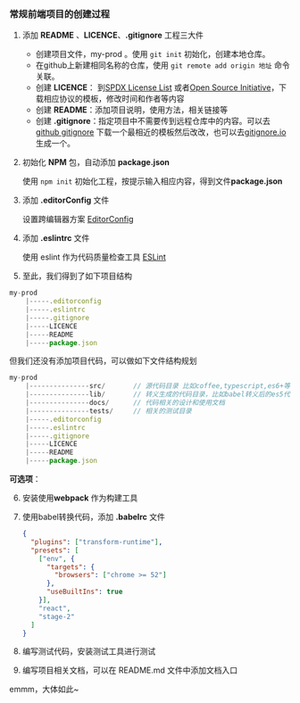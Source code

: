 ### 常规前端项目的创建过程

1. 添加 **README** 、**LICENCE**、**.gitignore** 工程三大件
   * 创建项目文件，my-prod 。使用 `git init` 初始化，创建本地仓库。
   * 在github上新建相同名称的仓库，使用 `git remote add origin 地址` 命令关联。
   * 创建 **LICENCE**： 到[SPDX License List](https://spdx.org/licenses/) 或者[Open Source Initiative](https://opensource.org/licenses/alphabetical)，下载相应协议的模板，修改时间和作者等内容
   * 创建 **README**：添加项目说明，使用方法，相关链接等
   * 创建 **.gitignore**：指定项目中不需要传到远程仓库中的内容。可以去[github gitignore](https://github.com/github/gitignore) 下载一个最相近的模板然后改改，也可以去[gitignore.io](https://www.gitignore.io/)生成一个。

2. 初始化 **NPM** 包，自动添加 **package.json**  

   使用 `npm init` 初始化工程，按提示输入相应内容，得到文件**package.json**

3. 添加 **.editorConfig** 文件

   设置跨编辑器方案 [EditorConfig](http://editorconfig.org/)

4. 添加 **.eslintrc** 文件

   使用 eslint 作为代码质量检查工具 [ESLint](http://eslint.org/)
   ​

5. 至此，我们得到了如下项目结构

```javascript
my-prod
	|-----.editorconfig
	|-----.eslintrc
	|-----.gitignore
	|-----LICENCE
	|-----README
	|-----package.json
```

但我们还没有添加项目代码，可以做如下文件结构规划

```javascript
my-prod
	|---------------src/       // 源代码目录 比如coffee,typescript,es6+等代码的目录
	|---------------lib/	   // 转义生成的代码目录，比如babel转义后的es5代码的目录
	|---------------docs/	   // 代码相关的设计和使用文档
	|---------------tests/     // 相关的测试目录
	|-----.editorconfig
	|-----.eslintrc
	|-----.gitignore
	|-----LICENCE
	|-----README
	|-----package.json
```



**可选项**：

6. 安装使用**webpack** 作为构建工具

7. 使用babel转换代码，添加 **.babelrc** 文件

   ```json
   {
     "plugins": ["transform-runtime"],
     "presets": [
       ["env", {
         "targets": {
           "browsers": ["chrome >= 52"]
         },
         "useBuiltIns": true
       }],
       "react",
       "stage-2"
     ]
   }
   ```

8. 编写测试代码，安装测试工具进行测试

9. 编写项目相关文档，可以在 README.md 文件中添加文档入口



emmm，大体如此~